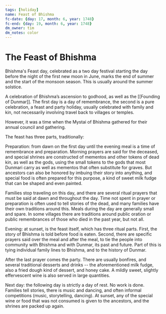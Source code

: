 ```yaml
---
tags: [holiday]
name: Feast of Bhishma
fc-date: {day: 17, month: 6, year: 1748}
fc-end: {day: 19, month: 6, year: 1748}
dm_owner: tim
dm_notes: color
---
```

# The Feast of Bhishma

Bhishma's Feast day, celebrated as a two day festival starting the day before the night of the first new moon in June, marks the end of summer and the start of the monsoon season. This is usually around the summer solstice.

A celebration of Bhishma’s ascension to godhood, as well as the [[Founding of Dunmar]]. The first day is a day of remembrance, the second is a pure celebration, a feast and party holiday, usually celebrated with family and kin, not necessarily involving travel back to villages or temples. 

However, it was a time when the Mystai of Bhishma gathered for their annual council and gathering. 

The feast has three parts, traditionally:

Preparation: from dawn on the first day until the evening meal is a time of remembrance and preparation. Morning prayers are said for the deceased, and special shrines are constructed of mementos and other tokens of dead kin, as well as the gods, using the small tokens to the gods that most Dunmari carry as well as mementos that often substitute for graves. But ancestors can also be honored by imbuing their story into anything, and special food is often prepared for this purpose, a kind of sweet milk fudge that can be shaped and even painted.

Families stop traveling on this day, and there are several ritual prayers that must be said at dawn and throughout the day. Time not spent in prayer or preparation is often used to tell stories of the dead, and many families have their own traditions around this. Meals during the day are generally small and spare. In some villages there are traditions around public oration or public remembrances of those who died in the past year, but not all.

Evening: at sunset, is the feast itself, which has three ritual parts. First, the story of Bhishma is told before food is eaten. Second, there are specific prayers said over the meal and after the meal, to tie the people into community with Bhishma and with Dunmar, its past and future. Part of this is tying individual family lines to Bhishma, and to the history of Dunmar.

After the last prayer comes the party. There are usually bonfires, and several traditional desserts and drinks -- the aforementioned milk fudge, also a fried dough kind of dessert, and honey cake. A mildly sweet, slightly effervescent wine is also served in large quantities.

Next day: the following day is strictly a day of rest. No work is done. Families tell stories, there is music and dancing, and often informal competitions (music, storytelling, dancing). At sunset, any of the special wine or food that was not consumed is given to the ancestors, and the shrines are packed up again.